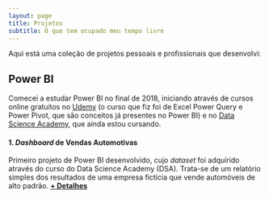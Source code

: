 ```yaml
---
layout: page
title: Projetos
subtitle: O que tem ocupado meu tempo livre
---
```


Aqui está uma coleção de projetos pessoais e profissionais que desenvolvi:

## Power BI

Comecei a estudar Power BI no final de 2018, iniciando através de cursos online gratuitos no [Udemy](https://www.udemy.com/microsoft-excel-power-query-power-pivot-dax/) (o curso que fiz foi de Excel 
Power Query e Power Pivot, que são conceitos já presentes no Power BI) e no [Data Science Academy](https://www.datascienceacademy.com.br/course?courseid=microsoft-power-bi-para-data-science), que ainda estou cursando. 

#### 1. _Dashboard_ de Vendas Automotivas

Primeiro projeto de Power BI desenvolvido, cujo _dataset_ foi adquirido através do curso do Data Science Academy (DSA).
Trata-se de um relatório simples dos resultados de uma empresa fictícia que vende automóveis de alto padrão. **[+ Detalhes](
        cazulli.github.io/_posts/dashboardvendas.md)**
      
